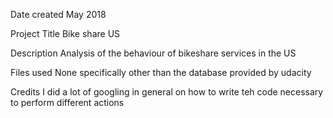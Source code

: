 Date created
May 2018

Project Title
Bike share US

Description
Analysis of the behaviour of bikeshare services in the US

Files used
None specifically other than the database provided by udacity

Credits
I did a lot of googling in general on how to write teh code necessary to perform different actions